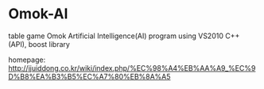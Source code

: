 Omok-AI
=======

table game Omok Artificial Intelligence(AI) program using VS2010 C++ (API), boost library

homepage: http://jjuiddong.co.kr/wiki/index.php/%EC%98%A4%EB%AA%A9_%EC%9D%B8%EA%B3%B5%EC%A7%80%EB%8A%A5

